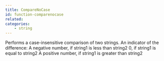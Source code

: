 ```yaml
---
title: CompareNoCase
id: function-comparenocase
related:
categories:
    - string
---
```


Performs a case-insensitive comparison of two strings.
        An indicator of the difference:
            A negative number, if string1 is less than string2
            0, if string1 is equal to string2
            A positive number, if string1 is greater than string2